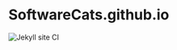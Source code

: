# SoftwareCats.github.io
![Jekyll site CI](https://github.com/Software-Cats/Software-Cats.github.io/workflows/Jekyll%20site%20CI/badge.svg)
